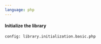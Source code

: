 ```yaml
---
language: php
---
```


#### Initialize the library

```code
config: library.initialization.basic.php
```
